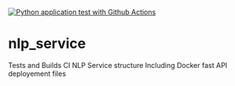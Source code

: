 [![Python application test with Github Actions](https://github.com/pfzlama/nlp_service/actions/workflows/main.yml/badge.svg)](https://github.com/pfzlama/nlp_service/actions/workflows/main.yml)

# nlp_service
Tests and Builds CI NLP Service structure
Including Docker fast API deployement files
